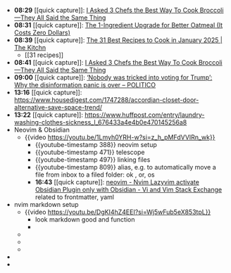 - **08:29** [[quick capture]]:  [I Asked 3 Chefs the Best Way To Cook Broccoli—They All Said the Same Thing](https://www.simplyrecipes.com/best-way-to-cook-broccoli-chefs-8761963)
- **08:31** [[quick capture]]:  [The 1-Ingredient Upgrade for Better Oatmeal (It Costs Zero Dollars)](https://www.simplyrecipes.com/one-ingredient-upgrade-for-better-oatmeal-8764594)
- **08:39** [[quick capture]]:  [The 31 Best Recipes to Cook in January 2025 | The Kitchn](https://www.thekitchn.com/best-recipes-to-cook-january-2025-23701052)
	- [[31 recipes]]
- **08:41** [[quick capture]]:  [I Asked 3 Chefs the Best Way To Cook Broccoli—They All Said the Same Thing](https://www.simplyrecipes.com/best-way-to-cook-broccoli-chefs-8761963)
- **09:00** [[quick capture]]:  [‘Nobody was tricked into voting for Trump’: Why the disinformation panic is over – POLITICO](https://www.politico.eu/article/nobody-tricked-vote-donald-trump-disinformation-panic-over/)
- **13:16** [[quick capture]]:  https://www.housedigest.com/1747288/accordian-closet-door-alternative-save-space-trend/
- **13:22** [[quick capture]]:  https://www.huffpost.com/entry/laundry-washing-clothes-sickness_l_676433a4e4b0e470145256a8
- Neovim & Obsidian
	- {{video https://youtu.be/1Lmyh0YRH-w?si=z_h_pMFdVVIRn_wk}}
		- {{youtube-timestamp 388}} neovim setup
		- {{youtube-timestamp 471}} telescope
		- {{youtube-timestamp 497}} linking files
		- {{youtube-timestamp 809}} alias, e.g. to automatically move a file from inbox to a filed folder: <leader>ok , or, os
		- **16:43** [[quick capture]]:  [neovim - Nvim Lazyvim activate Obsidian Plugin only with Obsidian - Vi and Vim Stack Exchange](https://vi.stackexchange.com/questions/45416/nvim-lazyvim-activate-obsidian-plugin-only-with-obsidian) related to frontmatter, yaml
- nvim markdown setup
	- {{video https://youtu.be/DgKI4hZ4EEI?si=Wj5wFub5eX853tpL}}
		- look markdown good and function
		-
	-
	-
	-
-
-